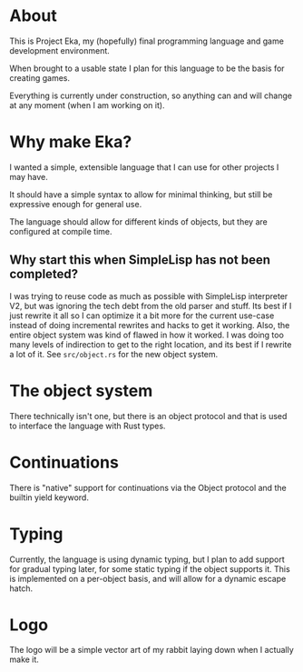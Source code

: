 # About
This is Project Eka, my (hopefully) final programming language and game development environment.

When brought to a usable state I plan for this language to be the basis for creating games.

Everything is currently under construction, so anything can and will change at any moment (when I am
working on it).


# Why make Eka?
I wanted a simple, extensible language that I can use for other projects I may have.

It should have a simple syntax to allow for minimal thinking, but still be expressive enough for
general use.

The language should allow for different kinds of objects, but they are configured at compile time.


## Why start this when SimpleLisp has not been completed?
I was trying to reuse code as much as possible with SimpleLisp interpreter V2, but was ignoring the
tech debt from the old parser and stuff. Its best if I just rewrite it all so I can optimize it a
bit more for the current use-case instead of doing incremental rewrites and hacks to get it working.
Also, the entire object system was kind of flawed in how it worked. I was doing too many levels of
indirection to get to the right location, and its best if I rewrite a lot of it. See `src/object.rs`
for the new object system.


# The object system
There technically isn't one, but there is an object protocol and that is used to interface the
language with Rust types.


# Continuations
There is "native" support for continuations via the Object protocol and the builtin yield keyword.


# Typing
Currently, the language is using dynamic typing, but I plan to add support for gradual typing later,
for some static typing if the object supports it. This is implemented on a per-object basis, and
will allow for a dynamic escape hatch.


# Logo
The logo will be a simple vector art of my rabbit laying down when I actually make it.
